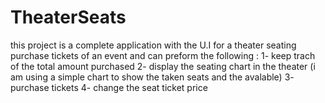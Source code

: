 # TheaterSeats
this project is a complete application with the U.I for a theater seating purchase tickets of an event and can preform the following :
1- keep trach of the total amount purchased 
2- display the seating chart in the theater (i am using a simple chart to show the taken seats and the avalable)
3- purchase tickets 
4- change the seat ticket price 

